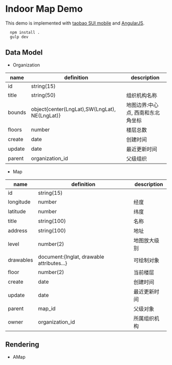 # Indoor Map Demo

This demo is implemented with [taobao SUI mobile](http://m.sui.taobao.org/) and [AngularJS](http://angularjs.org).

      npm install .
      gulp dev

## Data Model

- Organization

name | definition | description
-----|------------|-------------
id | string(15) |
title | string(50) | 组织机构名称
bounds | object{center(LngLat),SW(LngLat), NE(LngLat)} | 地图边界:中心点, 西南和东北角坐标
floors | number | 楼层总数
create | date | 创建时间
update | date | 最近更新时间
parent | organization_id | 父级组织

- Map

name | definition | description
-----|------------|-------------
id | string(15) |
longitude | number | 经度
latitude | number | 纬度
title | string(100) | 名称
address | string(100) | 地址
level | number(2) | 地图放大级别
drawables | document:{lnglat, drawable attributes...} | 可绘制对象
floor | number(2) | 当前楼层
create | date | 创建时间
update | date | 最近更新时间
parent | map_id | 父级对象
owner | organization_id | 所属组织机构

## Rendering

- AMap
